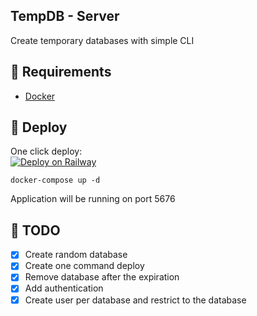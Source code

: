 ## TempDB - Server

Create temporary databases with simple CLI

## 📝 Requirements

- [Docker](https://docs.docker.com/)

## 🚀 Deploy
One click deploy:  
[![Deploy on Railway](https://railway.app/button.svg)](https://railway.app/new/template/wA28wb?referralCode=chIZYq)

```
docker-compose up -d
```

Application will be running on port 5676

## 📝 TODO

- [x] Create random database
- [x] Create one command deploy
- [x] Remove database after the expiration
- [x] Add authentication
- [x] Create user per database and restrict to the database
